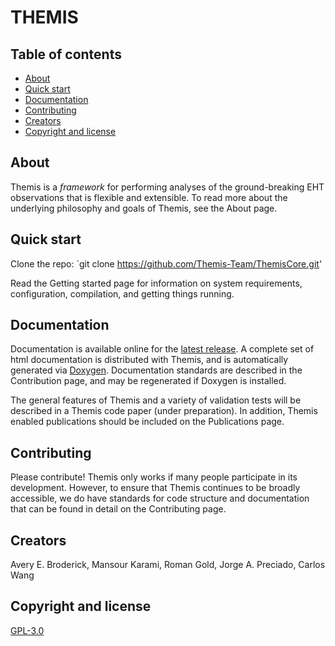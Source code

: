 THEMIS
=========

## Table of contents

- [About](#about)
- [Quick start](#quick-start)
- [Documentation](#documentation)
- [Contributing](#contributing)
- [Creators](#creators)
- [Copyright and license](#copyright-and-license)


## About

Themis is a *framework* for performing analyses of the ground-breaking EHT observations that is flexible and extensible.  To read more about the underlying philosophy and goals of Themis, see the About page.


## Quick start

Clone the repo: `git clone https://github.com/Themis-Team/ThemisCore.git'

Read the Getting started page for information on system requirements, configuration, compilation, and getting things running.


## Documentation

Documentation is available online for the [latest release](https://themis-team.github.io/ThemisCore/).  A complete set of html documentation is distributed with Themis, and is automatically generated via [Doxygen](http://www.doxygen.org/).  Documentation standards are described in the Contribution page, and may be regenerated if Doxygen is installed.

The general features of Themis and a variety of validation tests will be described in a Themis code paper (under preparation).  In addition, Themis enabled publications should be included on the Publications page.


## Contributing

Please contribute!  Themis only works if many people participate in its development.  However, to ensure that Themis continues to be broadly accessible, we do have standards for code structure and documentation that can be found in detail on the Contributing page.


## Creators

Avery E. Broderick, Mansour Karami, Roman Gold, Jorge A. Preciado, Carlos Wang


## Copyright and license

[GPL-3.0](https://github.com/Themis-Team/ThemisCore?tab=GPL-3.0-1-ov-file#readme)

